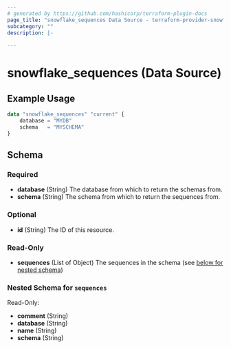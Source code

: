 ```yaml
---
# generated by https://github.com/hashicorp/terraform-plugin-docs
page_title: "snowflake_sequences Data Source - terraform-provider-snowflake"
subcategory: ""
description: |-
  
---
```


# snowflake_sequences (Data Source)



## Example Usage

```terraform
data "snowflake_sequences" "current" {
    database = "MYDB"
    schema   = "MYSCHEMA"
}
```

<!-- schema generated by tfplugindocs -->
## Schema

### Required

- **database** (String) The database from which to return the schemas from.
- **schema** (String) The schema from which to return the sequences from.

### Optional

- **id** (String) The ID of this resource.

### Read-Only

- **sequences** (List of Object) The sequences in the schema (see [below for nested schema](#nestedatt--sequences))

<a id="nestedatt--sequences"></a>
### Nested Schema for `sequences`

Read-Only:

- **comment** (String)
- **database** (String)
- **name** (String)
- **schema** (String)


